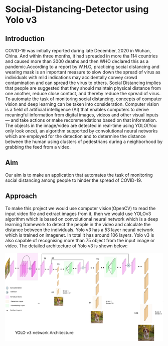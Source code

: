 # Social-Distancing-Detector using Yolo v3
## **Introduction**
COVID-19 was initially reported during late
December, 2020 in Wuhan, China. And within three
months, it had spreaded in more tha 114 countries and
caused more than 3000 deaths and then WHO declared
this as a pandemic.According to a report by
W.H.O, practicing social distancing and wearing mask
is an important measure to slow down the spread of
virus as individuals with mild indications may
accidentally convey crowd contamination and can
spread the virus to others. Social Distancing implies
that people are suggested that they should maintain
physical distance from one another, reduce close
contact, and thereby reduce the spread of virus. To
automate the task of monitoring social distancing,
concepts of computer vision and deep learning can be
taken into consideration. Computer vision is a field of
artificial intelligence (AI) that enables computers to
derive meaningful information from digital images,
videos and other visual inputs — and take actions or
make recommendations based on that information. The
objects in the image/video are detected in real-time
using YOLO(You only look once), an algorithm
supported by convolutional neural networks which are
employed for the detection and to determine the
distance between the human using clusters of
pedestrians during a neighborhood by grabbing the
feed from a video.

## **Aim**
Our aim is to make an application
that automates the task of monitoring social distancing
among people to hinder the spread of COVID-19.

## **Approach**
To make this project we would use computer
vision(OpenCV) to read the input video file and extract
images from it, then we would use YOLOv3 algorithm
which is based on convolutional neural network which is
a deep learning framework to detect the people in the
video and calculate the distance between the individuals.
Yolo v3 has a 53 layer neural network which is trained on
imagenet. In total it has around 106 layers. Yolo v3 is also
capable of recognising
more than 75 object from the input image or video. The
detailed architecture of Yolo v3 is shown below:
<p align="center">
  <img src="https://github.com/prathammehta16/Social-Distancing-Detector-1-/blob/images/yoloarchitecture.png">
</p>
